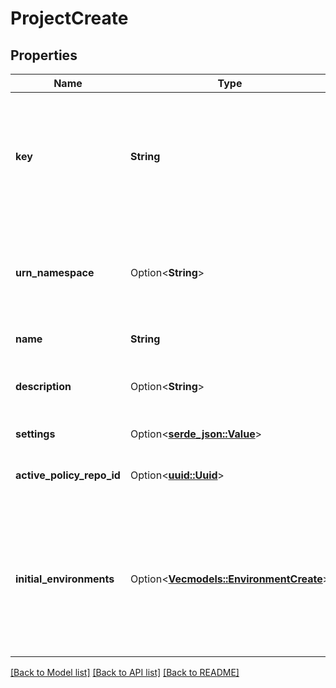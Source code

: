 # ProjectCreate

## Properties

Name | Type | Description | Notes
------------ | ------------- | ------------- | -------------
**key** | **String** | A URL-friendly name of the project (i.e: slug). You will be able to query later using this key instead of the id (UUID) of the project. | 
**urn_namespace** | Option<**String**> | Optional namespace for URNs. If empty, URNs will be generated from project key. | [optional]
**name** | **String** | The name of the project | 
**description** | Option<**String**> | a longer description outlining the project objectives | [optional]
**settings** | Option<[**serde_json::Value**](.md)> | the settings for this project | [optional]
**active_policy_repo_id** | Option<[**uuid::Uuid**](uuid::Uuid.md)> | the id of the policy repo to use for this project | [optional]
**initial_environments** | Option<[**Vec<models::EnvironmentCreate>**](EnvironmentCreate.md)> | The initial environments to create for this project. By default, 'Development' and 'Production' are created, specify [] (empty list) to skip that. | [optional][default to [{key=dev, name=Development}, {key=production, name=Production}]]

[[Back to Model list]](../README.md#documentation-for-models) [[Back to API list]](../README.md#documentation-for-api-endpoints) [[Back to README]](../README.md)



